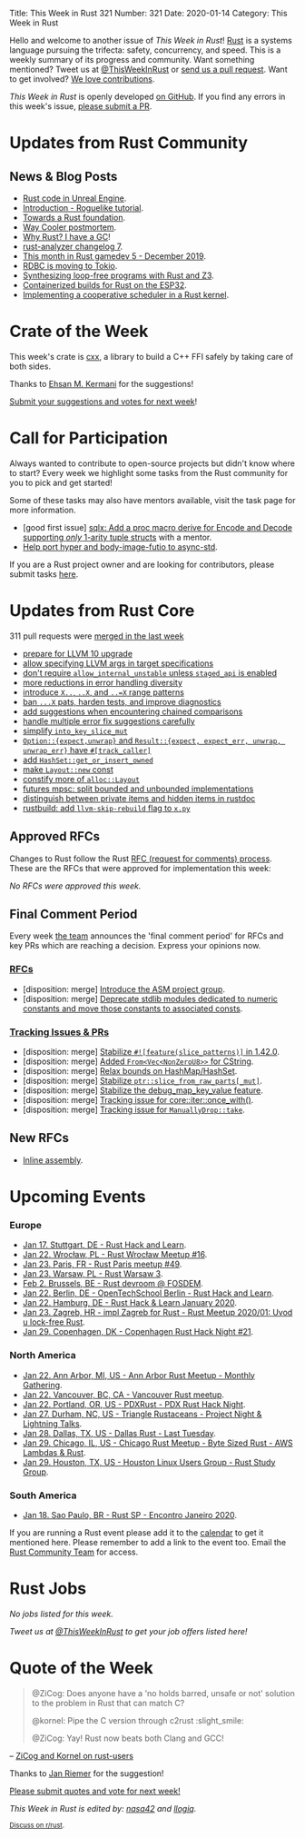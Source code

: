 Title: This Week in Rust 321
Number: 321
Date: 2020-01-14
Category: This Week in Rust

Hello and welcome to another issue of *This Week in Rust*!
[Rust](http://rust-lang.org) is a systems language pursuing the trifecta: safety, concurrency, and speed.
This is a weekly summary of its progress and community.
Want something mentioned? Tweet us at [@ThisWeekInRust](https://twitter.com/ThisWeekInRust) or [send us a pull request](https://github.com/cmr/this-week-in-rust).
Want to get involved? [We love contributions](https://github.com/rust-lang/rust/blob/master/CONTRIBUTING.md).

*This Week in Rust* is openly developed [on GitHub](https://github.com/cmr/this-week-in-rust).
If you find any errors in this week's issue, [please submit a PR](https://github.com/cmr/this-week-in-rust/pulls).

# Updates from Rust Community

## News & Blog Posts

* [Rust code in Unreal Engine](https://ejmahler.github.io/rust_in_unreal/).
* [Introduction - Roguelike tutorial](http://bfnightly.bracketproductions.com/rustbook/chapter_0.html).
* [Towards a Rust foundation](https://smallcultfollowing.com/babysteps/blog/2020/01/09/towards-a-rust-foundation/).
* [Way Cooler postmortem](http://way-cooler.org/blog/2020/01/09/way-cooler-post-mortem.html).
* [Why Rust? I have a GC](https://llogiq.github.io/2020/01/10/rustvsgc.html)!
* [rust-analyzer changelog 7](https://rust-analyzer.github.io/thisweek/2020/01/13/changelog-7.html).
* [This month in Rust gamedev 5 - December 2019](https://rust-gamedev.github.io/posts/newsletter-005/).
* [RDBC is moving to Tokio](https://andygrove.io/2020/01/rust-database-connectivity-rdbc/).
* [Synthesizing loop-free programs with Rust and Z3](https://fitzgeraldnick.com/2020/01/13/synthesizing-loop-free-programs.html).
* [Containerized builds for Rust on the ESP32](https://dev.to/mtnmts/containerized-builds-for-rust-on-the-esp32-e8m).
* [Implementing a cooperative scheduler in a Rust kernel](https://ryan-jacobs1.github.io/2020/01/06/scheduler.html).

# Crate of the Week

This week's crate is [cxx](https://github.com/dtolnay/cxx), a library to build a C++ FFI safely by taking care of both sides.

Thanks to [Ehsan M. Kermani](https://users.rust-lang.org/t/crate-of-the-week/2704/702) for the suggestions!

[Submit your suggestions and votes for next week][submit_crate]!

[submit_crate]: https://users.rust-lang.org/t/crate-of-the-week/2704

# Call for Participation

Always wanted to contribute to open-source projects but didn't know where to start?
Every week we highlight some tasks from the Rust community for you to pick and get started!

Some of these tasks may also have mentors available, visit the task page for more information.

* [good first issue] [sqlx: Add a proc macro derive for Encode and Decode supporting _only_ 1-arity tuple structs](https://github.com/launchbadge/sqlx/issues/34) with a mentor.
* [Help port hyper and body-image-futio to async-std](https://users.rust-lang.org/t/twir-call-for-participation/4821/288).

If you are a Rust project owner and are looking for contributors, please submit tasks [here][guidelines].

[guidelines]: https://users.rust-lang.org/t/twir-call-for-participation/4821

# Updates from Rust Core

311 pull requests were [merged in the last week][merged]

[merged]: https://github.com/search?q=is%3Apr+org%3Arust-lang+is%3Amerged+merged%3A2020-01-06..2020-01-13

* [prepare for LLVM 10 upgrade](https://github.com/rust-lang/rust/pull/67900)
* [allow specifying LLVM args in target specifications](https://github.com/rust-lang/rust/pull/68059)
* [don't require `allow_internal_unstable` unless `staged_api` is enabled](https://github.com/rust-lang/rust/pull/68114)
* [more reductions in error handling diversity](https://github.com/rust-lang/rust/pull/67770)
* [introduce `X..`, `..X`, and `..=X` range patterns](https://github.com/rust-lang/rust/pull/67258)
* [ban `...X` pats, harden tests, and improve diagnostics](https://github.com/rust-lang/rust/pull/68120)
* [add suggestions when encountering chained comparisons](https://github.com/rust-lang/rust/pull/68108)
* [handle multiple error fix suggestions carefully](https://github.com/rust-lang/rust/pull/67880)
* [simplify `into_key_slice_mut`](https://github.com/rust-lang/rust/pull/67725)
* [`Option::{expect,unwrap}` and `Result::{expect, expect_err, unwrap, unwrap_err}` have `#[track_caller]`](https://github.com/rust-lang/rust/pull/67887)
* [add `HashSet::get_or_insert_owned`](https://github.com/rust-lang/rust/pull/67358)
* [make `Layout::new` const](https://github.com/rust-lang/rust/pull/66254)
* [constify more of `alloc::Layout`](https://github.com/rust-lang/rust/pull/67494)
* [futures mpsc: split bounded and unbounded implementations](https://github.com/rust-lang/futures-rs/pull/1326)
* [distinguish between private items and hidden items in rustdoc](https://github.com/rust-lang/rust/pull/67875)
* [rustbuild: add `llvm-skip-rebuild` flag to `x.py`](https://github.com/rust-lang/rust/pull/68074)

## Approved RFCs

Changes to Rust follow the Rust [RFC (request for comments)
process](https://github.com/rust-lang/rfcs#rust-rfcs). These
are the RFCs that were approved for implementation this week:

*No RFCs were approved this week.*

## Final Comment Period

Every week [the team](https://www.rust-lang.org/team.html) announces the
'final comment period' for RFCs and key PRs which are reaching a
decision. Express your opinions now.

### [RFCs](https://github.com/rust-lang/rfcs/labels/final-comment-period)

* [disposition: merge] [Introduce the ASM project group](https://github.com/rust-lang/rfcs/pull/2836).
* [disposition: merge] [Deprecate stdlib modules dedicated to numeric constants and move those constants to associated consts](https://github.com/rust-lang/rfcs/pull/2700).

### [Tracking Issues & PRs](https://github.com/rust-lang/rust/labels/final-comment-period)

* [disposition: merge] [Stabilize `#![feature(slice_patterns)]` in 1.42.0](https://github.com/rust-lang/rust/pull/67712).
* [disposition: merge] [Added `From<Vec<NonZeroU8>>` for CString](https://github.com/rust-lang/rust/pull/64069).
* [disposition: merge] [Relax bounds on HashMap/HashSet](https://github.com/rust-lang/rust/pull/67642).
* [disposition: merge] [Stabilize `ptr::slice_from_raw_parts[_mut]`](https://github.com/rust-lang/rust/pull/68234).
* [disposition: merge] [Stabilize the debug_map_key_value feature](https://github.com/rust-lang/rust/pull/68200).
* [disposition: merge] [Tracking issue for core::iter::once_with()](https://github.com/rust-lang/rust/issues/57581).
* [disposition: merge] [Tracking issue for `ManuallyDrop::take`](https://github.com/rust-lang/rust/issues/55422).

## New RFCs

* [Inline assembly](https://github.com/rust-lang/rfcs/pull/2850).

# Upcoming Events

### Europe

* [Jan 17. Stuttgart, DE - Rust Hack and Learn](https://www.meetup.com/de-DE/Rust-Community-Stuttgart/events/267764516).
* [Jan 22. Wrocław, PL - Rust Wrocław Meetup #16](https://www.meetup.com/Rust-Wroclaw/events/267514337/).
* [Jan 23. Paris, FR - Rust Paris meetup #49](https://www.meetup.com/Rust-Paris/events/267250053/).
* [Jan 23. Warsaw, PL - Rust Warsaw 3](https://www.meetup.com/Rust-Warsaw/events/267525144/).
* [Feb  2. Brussels, BE - Rust devroom @ FOSDEM](https://fosdem.org/2020/schedule/track/rust/).
* [Jan 22. Berlin, DE - OpenTechSchool Berlin - Rust Hack and Learn](https://www.meetup.com/opentechschool-berlin/events/nxdpgrybccbdc/).
* [Jan 22. Hamburg, DE - Rust Hack & Learn January 2020](https://www.meetup.com/Rust-Meetup-Hamburg/events/267692684/).
* [Jan 23. Zagreb, HR - impl Zagreb for Rust - Rust Meetup 2020/01: Uvod u lock-free Rust](https://www.meetup.com/Zagreb-Rust-Meetup/events/267742601).
* [Jan 29. Copenhagen, DK - Copenhagen Rust Hack Night #21](https://cph.rs/).

### North America

* [Jan 22. Ann Arbor, MI, US - Ann Arbor Rust Meetup - Monthly Gathering](https://www.meetup.com/Ann-Arbor-Rust-Meetup/events/zdfscrybccbdc/).
* [Jan 22. Vancouver, BC, CA - Vancouver Rust meetup](https://www.meetup.com/Vancouver-Rust/events/qgvxlrybccbdc/).
* [Jan 22. Portland, OR, US - PDXRust - PDX Rust Hack Night](https://www.meetup.com/PDXRust/events/267797263/).
* [Jan 27. Durham, NC, US - Triangle Rustaceans - Project Night & Lightning Talks](https://www.meetup.com/triangle-rustaceans/events/mfglwpybccbkc/).
* [Jan 28. Dallas, TX, US - Dallas Rust - Last Tuesday](https://www.meetup.com/Dallas-Rust/events/zfgwzmybccblc/).
* [Jan 29. Chicago, IL, US - Chicago Rust Meetup - Byte Sized Rust - AWS Lambdas & Rust](https://www.meetup.com/Chicago-Rust-Meetup/events/267616019/).
* [Jan 29. Houston, TX, US - Houston Linux Users Group - Rust Study Group](https://www.facebook.com/events/469382520642102).

### South America

* [Jan 18. Sao Paulo, BR - Rust SP - Encontro Janeiro 2020](https://www.meetup.com/Rust-Sao-Paulo-Meetup/events/266858154/).

If you are running a Rust event please add it to the [calendar] to get
it mentioned here. Please remember to add a link to the event too.
Email the [Rust Community Team][community] for access.

[calendar]: https://www.google.com/calendar/embed?src=apd9vmbc22egenmtu5l6c5jbfc%40group.calendar.google.com
[community]: mailto:community-team@rust-lang.org

# Rust Jobs

*No jobs listed for this week.*

*Tweet us at [@ThisWeekInRust](https://twitter.com/ThisWeekInRust) to get your job offers listed here!*

# Quote of the Week

> @ZiCog: Does anyone have a 'no holds barred, unsafe or not' solution to the problem in Rust that can match C?
>
> @kornel: Pipe the C version through c2rust :slight_smile:
>
> @ZiCog: Yay! Rust now beats both Clang and GCC!

– [ZiCog and Kornel on rust-users](https://users.rust-lang.org/t/clippy-driving-me-to-insanity-insisting-on-iterators/36796/19)

Thanks to [Jan Riemer](https://users.rust-lang.org/t/twir-quote-of-the-week/328/769) for the suggestion!

[Please submit quotes and vote for next week!](https://users.rust-lang.org/t/twir-quote-of-the-week/328)

*This Week in Rust is edited by: [nasa42](https://github.com/nasa42) and [llogiq](https://github.com/llogiq).*

<small>[Discuss on r/rust](https://www.reddit.com/r/rust/comments/epinfr/this_week_in_rust_321/).</small>

